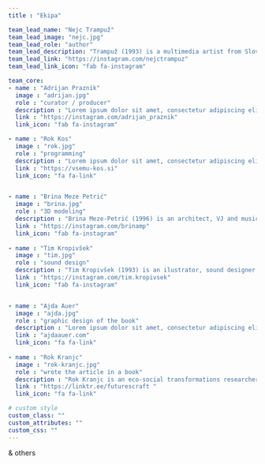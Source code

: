 ```yaml
---
title : "Ekipa"

team_lead_name: "Nejc Trampuž"
team_lead_image: "nejc.jpg"
team_lead_role: "author"
team_lead_description: "Trampuž (1993) is a multimedia artist from Slovenia, who graduated Cum Laude and received an award for his Master’s degree in photography at the Academy of Fine Arts and Design in Ljubljana. For the past five years, he has been actively involved in environmental and ecological projects and since 2019, he has also been an activist in the Youth for Climate Justice movement. His favourite form of expression is art collage in combination with various contemporary technologies, media and approaches. Trampuž held dozens of solo and group exhibitions in Slovenia and abroad. He received multiple awards for his work."
team_lead_link: "https://instagram.com/nejctrampuz"
team_lead_link_icon: "fab fa-instagram"

team_core:
- name : "Adrijan Praznik"
  image : "adrijan.jpg"
  role : "curator / producer"
  description : "Lorem ipsum dolor sit amet, consectetur adipiscing elit. Ut arcu lectus, blandit id orci varius, ultrices feugiat massa. Duis bibendum dignissim neque sed faucibus. Vestibulum interdum ligula sollicitudin lorem tristique, nec fringilla magna dictum."
  link : "https://instagram.com/adrijan_praznik"
  link_icon: "fab fa-instagram"

- name : "Rok Kos"
  image : "rok.jpg"
  role : "programming"
  description : "Lorem ipsum dolor sit amet, consectetur adipiscing elit. Ut arcu lectus, blandit id orci varius, ultrices feugiat massa. Duis bibendum dignissim neque sed faucibus. Vestibulum interdum ligula sollicitudin lorem tristique, nec fringilla magna dictum."
  link : "https://vsemu-kos.si"
  link_icon: "fa fa-link"


- name : "Brina Meze Petrić"
  image : "brina.jpg"
  role : "3D modeling"
  description : "Brina Meze-Petrić (1996) is an architect, VJ and musician. She obtained her master’s degree from architecture at the Akademie der bildenden Künste Wien (AT). Her favourite form of expression is 3D modelling, video, comics, info graphics and collage."
  link : "https://instagram.com/brinamp"
  link_icon: "fab fa-instagram"
            
- name : "Tim Kropivšek"
  image : "tim.jpg"
  role : "sound design"
  description : "Tim Kropivšek (1993) is an ilustrator, sound designer and musician. His works are usually interactive and are a commentary on contemporary society, human psyche and environmental injustice. Kropivšek is currently finishing his master studies at ALUO."
  link : "https://instagram.com/tim.kropivsek"
  link_icon: "fab fa-instagram"


- name : "Ajda Auer"
  image : "ajda.jpg"
  role : "graphic design of the book"
  description : "Lorem ipsum dolor sit amet, consectetur adipiscing elit. Ut arcu lectus, blandit id orci varius, ultrices feugiat massa. Duis bibendum dignissim neque sed faucibus. Vestibulum interdum ligula sollicitudin lorem tristique, nec fringilla magna dictum. "
  link : "ajdaauer.com"
  link_icon: "fa fa-link"
            
- name : "Rok Kranjc"
  image : "rok-kranjc.jpg"
  role : "wrote the article in a book"
  description : "Rok Kranjc is an eco-social transformations researcher, designer and translator. He is the founder of Futurescraft, a research and design studio for experiential futures, generative games and other forms of engagement with alternative economies."
  link : "https://linktr.ee/futurescraft "
  link_icon: "fa fa-link"

# custom style
custom_class: "" 
custom_attributes: "" 
custom_css: ""
---
```


& others